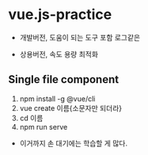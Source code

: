 # vue.js-practice

- 개발버전, 도움이 되는 도구 포함 로그같은
> <script src="https://cdn.jsdelivr.net/npm/vue/dist/vue.js"></script>

- 상용버전, 속도 용량 최적화
> <script src="https://cdn.jsdelivr.net/npm/vue"></script> 


## Single file component
1. npm install -g @vue/cli
2. vue create 이름{소문자만 되더라}
3. cd 이름
4. npm run serve
- 이거까지 손 대기에는 학습할 게 많다.
